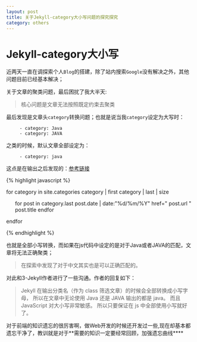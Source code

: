 ```yaml
---
layout: post
title: 关于Jekyll-category大小写问题的探究探究
category: others
---
```


# Jekyll-category大小写

近两天一直在调探索个人`Blog`的搭建，除了站内搜索`Google`没有解决之外，其他问题目前已经基本解决；

关于文章的聚类问题，最后困扰了我大半天:

>核心问题是文章无法按照既定约束去聚类

最后发现是文章头`category`转换问题；也就是说当我`category`设定为大写时：

         - category: Java
         - category: JAVA

之类的时候，默认文章全部设定为：

         - category: java

这点是在输出之后发现的：[参考链接](http://www.tuicool.com/articles/INBnMz)

{% highlight javascript %}

for category in site.categories
category | first 
category | last | size
<ul class="arc-list">
for post in category.last 
    post.date | date:"%d/%m/%Y"
        href=" post.url "  post.title 
  endfor
</ul> 
endfor 

{% endhighlight  %}

也就是全部小写转换，而如果在js代码中设定的是对于Java或者JAVA的匹配，文章将无法正确聚类；

>在探索中发现了对于中文其实也是可以正确匹配的。

对此和3\-Jekyll作者进行了一些沟通。作者的回复如下：

>Jekyll 在输出分类名（作为 class 筛选文章）的时候会全部转换成小写字母， 所以在文章中无论使用 Java 还是 JAVA 输出的都是 java。 而且 JavaScript 对大小写非常敏感。 所以只要保证在 js 中全部使用小写就好了。

对于前端的知识遗忘的很厉害啊，做Web开发的时候还开发过一些,现在却基本都遗忘干净了，教训就是对于**需要的知识一定要经常回顾，加强遗忘曲线****





